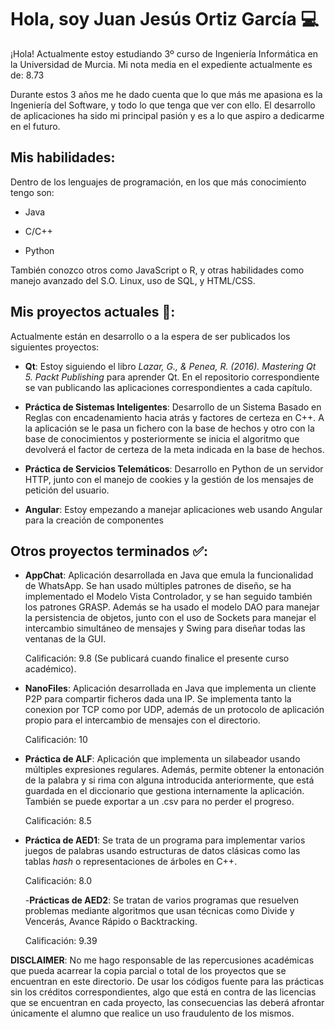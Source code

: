 # Hola, soy Juan Jesús Ortiz García 💻

¡Hola! Actualmente estoy estudiando 3º curso de Ingeniería Informática en la Universidad de Murcia. Mi nota media en el expediente actualmente es de: 8.73

Durante estos 3 años me he dado cuenta que lo que más me apasiona es la Ingeniería del Software, y todo lo que tenga que ver con ello. El desarrollo de aplicaciones ha sido mi principal pasión y es a lo que aspiro a dedicarme en el futuro.

## Mis habilidades:

Dentro de los lenguajes de programación, en los que más conocimiento tengo son:

- Java
  
- C/C++
  
- Python
  

También conozco otros como JavaScript o R, y otras habilidades como manejo avanzado del S.O. Linux, uso de SQL, y HTML/CSS.

## Mis proyectos actuales 📓:

Actualmente están en desarrollo o a la espera de ser publicados los siguientes proyectos:

- **Qt**: Estoy siguiendo el libro *Lazar, G., & Penea, R. (2016). Mastering Qt 5. Packt Publishing* para aprender Qt. En el repositorio correspondiente se van publicando las aplicaciones correspondientes a cada capítulo.

- **Práctica de Sistemas Inteligentes**: Desarrollo de un Sistema Basado en Reglas con encadenamiento hacia atrás y factores de certeza en C++. A la aplicación se le pasa un fichero con la base de hechos y otro con la base de conocimientos y posteriormente se inicia el algoritmo que devolverá el factor de certeza de la meta indicada en la base de hechos.
  
- **Práctica de Servicios Telemáticos**: Desarrollo en Python de un servidor HTTP, junto con el manejo de cookies y la gestión de los mensajes de petición del usuario.

- **Angular**: Estoy empezando a manejar aplicaciones web usando Angular para la creación de componentes

## Otros proyectos terminados ✅: 

- **AppChat**: Aplicación desarrollada en Java que emula la funcionalidad de WhatsApp. Se han usado múltiples patrones de diseño, se ha implementado el Modelo Vista Controlador, y se han seguido también los patrones GRASP. Además se ha usado el modelo DAO para manejar la persistencia de objetos, junto con el uso de Sockets para manejar el intercambio simultáneo de mensajes y Swing para diseñar todas las ventanas de la GUI.
  
  Calificación: 9.8 (Se publicará cuando finalice el presente curso académico).

 
- **NanoFiles**: Aplicación desarrollada en Java que implementa un cliente P2P para compartir ficheros dada una IP. Se implementa tanto la conexion por TCP como por UDP, además de un protocolo de aplicación propio para el intercambio de mensajes con el directorio.
  
  Calificación: 10

- **Práctica de ALF**: Aplicación que implementa un silabeador usando múltiples expresiones regulares. Además, permite obtener la entonación de la palabra y si rima con alguna introducida anteriormente, que está guardada en el diccionario que gestiona internamente la aplicación. También se puede exportar a un .csv para no perder el progreso.

  Calificación: 8.5
  
- **Práctica de AED1**: Se trata de un programa para implementar varios juegos de palabras usando estructuras de datos clásicas como las tablas *hash* o representaciones de árboles en C++.

  Calificación: 8.0

  -**Prácticas de AED2**: Se tratan de varios programas que resuelven problemas mediante algoritmos que usan técnicas como Divide y Vencerás, Avance Rápido o Backtracking.

  Calificación: 9.39
  



**DISCLAIMER**: No me hago responsable de las repercusiones académicas que pueda acarrear la copia parcial o total de los proyectos que se encuentran en este directorio. De usar los códigos fuente para las prácticas sin los créditos correspondientes, algo que está en contra de las licencias que se encuentran en cada proyecto, las consecuencias las deberá afrontar únicamente el alumno que realice un uso fraudulento de los mismos.
